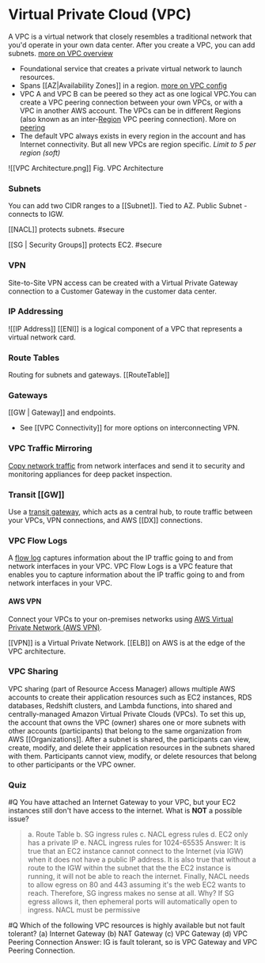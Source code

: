 # Virtual Private Cloud (VPC)

A VPC is a virtual network that closely resembles a traditional network that you'd operate in your own data center. After you create a VPC, you can add subnets. [more on VPC overview](https://docs.aws.amazon.com/vpc/latest/userguide/what-is-amazon-vpc.html)

* Foundational service that creates a private virtual network to launch resources.
* Spans [[AZ|Availability Zones]] in a region. [more on VPC config](https://docs.aws.amazon.com/vpc/latest/userguide/configure-your-vpc.html)
* VPC A and VPC B can be peered so they act as one logical VPC.You can create a VPC peering connection between your own VPCs, or with a VPC in another AWS account. The VPCs can be in different Regions (also known as an inter-[Region](Region.md) VPC peering connection). More on [peering](https://docs.aws.amazon.com/vpc/latest/peering/what-is-vpc-peering.html) 
* The default VPC always exists in every region in the account and has Internet connectivity. But all new VPCs are region specific. _Limit to 5 per region (soft)_

![[VPC Architecture.png]]
Fig. VPC Architecture

### Subnets

You can add two CIDR ranges to a [[Subnet]]. Tied to AZ. Public Subnet - connects to IGW.

[[NACL]] protects subnets. #secure 

[[SG | Security Groups]] protects EC2. #secure

### VPN
Site-to-Site VPN access can be created with a Virtual Private Gateway connection to a Customer Gateway in the customer data center.

### IP Addressing

![[IP Address]]
[[ENI]] is a logical component of a VPC that represents a virtual network card.

### Route Tables
Routing for subnets and gateways.
[[RouteTable]]

### Gateways

[[GW | Gateway]] and endpoints.

- See [[VPC Connectivity]] for more options on interconnecting VPN.

### VPC Traffic Mirroring

[Copy network traffic](https://docs.aws.amazon.com/vpc/latest/mirroring/) from network interfaces and send it to security and monitoring appliances for deep packet inspection.

### Transit [[GW]]

Use a [transit gateway](https://docs.aws.amazon.com/vpc/latest/userguide/extend-tgw.html), which acts as a central hub, to route traffic between your VPCs, VPN connections, and AWS [[DX]] connections.

### VPC Flow Logs

A [flow log](https://docs.aws.amazon.com/vpc/latest/userguide/flow-logs.html) captures information about the IP traffic going to and from network interfaces in your VPC.
VPC Flow Logs is a VPC feature that enables you to capture information about the IP traffic going to and from network interfaces in your VPC.

#### AWS VPN

Connect your VPCs to your on-premises networks using [AWS Virtual Private Network (AWS VPN)](https://docs.aws.amazon.com/vpc/latest/userguide/vpn-connections.html).


[[VPN]] is a Virtual Private Network.
[[ELB]] on AWS is at the edge of the VPC architecture.

### VPC Sharing
VPC sharing (part of Resource Access Manager) allows multiple AWS accounts to create their application resources such as EC2 instances, RDS databases, Redshift clusters, and Lambda functions, into shared and centrally-managed Amazon Virtual Private Clouds (VPCs). To set this up, the account that owns the VPC (owner) shares one or more subnets with other accounts (participants) that belong to the same organization from AWS [[Organizations]]. After a subnet is shared, the participants can view, create, modify, and delete their application resources in the subnets shared with them. Participants cannot view, modify, or delete resources that belong to other participants or the VPC owner.

### Quiz

#Q You have attached an Internet Gateway to your VPC, but your EC2 instances still don't have access to the internet. What is **NOT** a possible issue?
> a. Route Table
> b. SG ingress rules
> c. NACL egress rules
> d. EC2 only has a private IP
> e. NACL ingress rules for 1024-65535
> Answer: It is true that an EC2 instance cannot connect to the Internet (via IGW) when it does not have a public IP address. It is also true that without a route to the IGW within the subnet that the the EC2 instance is running, it will not be able to reach the internet. Finally, NACL needs to allow egress on 80 and 443 assuming it's the web EC2 wants to reach. Therefore, SG ingress makes no sense at all. Why? If SG egress allows it, then ephemeral ports will automatically open to ingress.  NACL must be permissive

#Q Which of the following VPC resources is highly available but not fault tolerant?
(a) Internet Gateway
(b) NAT Gateway
(c) VPC Gateway
(d) VPC Peering Connection
Answer: IG is fault tolerant, so is VPC Gateway and VPC Peering Connection.